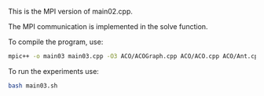 This is the MPI version of main02.cpp.

The MPI communication is implemented in the solve function.

To compile the program, use:

```bash
mpic++ -o main03 main03.cpp -O3 ACO/ACOGraph.cpp ACO/ACO.cpp ACO/Ant.cpp Utils/GraphConstructor.cpp MST/MST.cpp MST/OneTree.cpp
```

To run the experiments use:

``` bash
bash main03.sh
```

